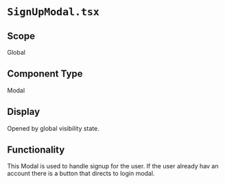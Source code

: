# `SignUpModal.tsx`

## Scope

Global

## Component Type

Modal

## Display

Opened by global visibility state.

## Functionality

This Modal is used to handle signup for the user.
If the user already hav an account there is a button that directs to login modal.
